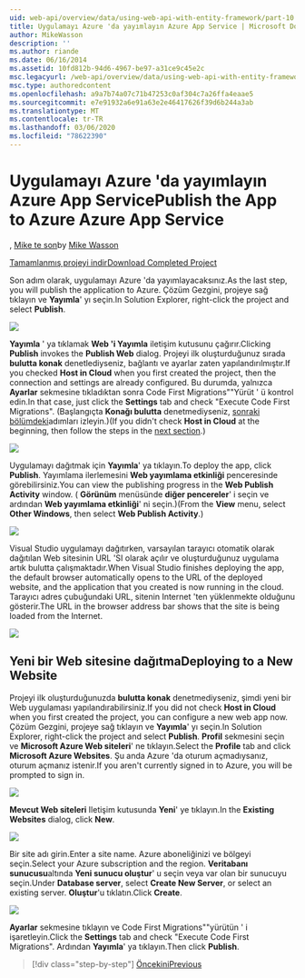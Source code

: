 ```yaml
---
uid: web-api/overview/data/using-web-api-with-entity-framework/part-10
title: Uygulamayı Azure 'da yayımlayın Azure App Service | Microsoft Docs
author: MikeWasson
description: ''
ms.author: riande
ms.date: 06/16/2014
ms.assetid: 10fd812b-94d6-4967-be97-a31ce9c45e2c
msc.legacyurl: /web-api/overview/data/using-web-api-with-entity-framework/part-10
msc.type: authoredcontent
ms.openlocfilehash: a9a7b74a07c71b47253c0af304c7a26ffa4eaae5
ms.sourcegitcommit: e7e91932a6e91a63e2e46417626f39d6b244a3ab
ms.translationtype: MT
ms.contentlocale: tr-TR
ms.lasthandoff: 03/06/2020
ms.locfileid: "78622390"
---
```

# <a name="publish-the-app-to-azure-azure-app-service"></a><span data-ttu-id="1fab5-102">Uygulamayı Azure 'da yayımlayın Azure App Service</span><span class="sxs-lookup"><span data-stu-id="1fab5-102">Publish the App to Azure Azure App Service</span></span>

<span data-ttu-id="1fab5-103">, [Mike te son](https://github.com/MikeWasson)</span><span class="sxs-lookup"><span data-stu-id="1fab5-103">by [Mike Wasson](https://github.com/MikeWasson)</span></span>

[<span data-ttu-id="1fab5-104">Tamamlanmış projeyi indir</span><span class="sxs-lookup"><span data-stu-id="1fab5-104">Download Completed Project</span></span>](https://github.com/MikeWasson/BookService)

<span data-ttu-id="1fab5-105">Son adım olarak, uygulamayı Azure 'da yayımlayacaksınız.</span><span class="sxs-lookup"><span data-stu-id="1fab5-105">As the last step, you will publish the application to Azure.</span></span> <span data-ttu-id="1fab5-106">Çözüm Gezgini, projeye sağ tıklayın ve **Yayımla**' yı seçin.</span><span class="sxs-lookup"><span data-stu-id="1fab5-106">In Solution Explorer, right-click the project and select **Publish**.</span></span>

![](part-10/_static/image1.png)

<span data-ttu-id="1fab5-107">**Yayımla** ' ya tıklamak **Web 'i Yayımla** iletişim kutusunu çağırır.</span><span class="sxs-lookup"><span data-stu-id="1fab5-107">Clicking **Publish** invokes the **Publish Web** dialog.</span></span> <span data-ttu-id="1fab5-108">Projeyi ilk oluşturduğunuz sırada **bulutta konak** denetlediyseniz, bağlantı ve ayarlar zaten yapılandırılmıştır.</span><span class="sxs-lookup"><span data-stu-id="1fab5-108">If you checked **Host in Cloud** when you first created the project, then the connection and settings are already configured.</span></span> <span data-ttu-id="1fab5-109">Bu durumda, yalnızca **Ayarlar** sekmesine tıkladıktan sonra Code First Migrations&quot;&quot;Yürüt ' ü kontrol edin.</span><span class="sxs-lookup"><span data-stu-id="1fab5-109">In that case, just click the **Settings** tab and check &quot;Execute Code First Migrations&quot;.</span></span> <span data-ttu-id="1fab5-110">(Başlangıçta **Konağı bulutta** denetmediyseniz, [sonraki bölümdeki](#new-website)adımları izleyin.)</span><span class="sxs-lookup"><span data-stu-id="1fab5-110">(If you didn't check **Host in Cloud** at the beginning, then follow the steps in the [next section](#new-website).)</span></span>

[![](part-10/_static/image3.png)](part-10/_static/image2.png)

<span data-ttu-id="1fab5-111">Uygulamayı dağıtmak için **Yayımla**' ya tıklayın.</span><span class="sxs-lookup"><span data-stu-id="1fab5-111">To deploy the app, click **Publish**.</span></span> <span data-ttu-id="1fab5-112">Yayımlama ilerlemesini **Web yayımlama etkinliği** penceresinde görebilirsiniz.</span><span class="sxs-lookup"><span data-stu-id="1fab5-112">You can view the publishing progress in the **Web Publish Activity** window.</span></span> <span data-ttu-id="1fab5-113">( **Görünüm** menüsünde **diğer pencereler**' i seçin ve ardından **Web yayımlama etkinliği**' ni seçin.)</span><span class="sxs-lookup"><span data-stu-id="1fab5-113">(From the **View** menu, select **Other Windows**, then select **Web Publish Activity**.)</span></span>

![](part-10/_static/image4.png)

<span data-ttu-id="1fab5-114">Visual Studio uygulamayı dağıtırken, varsayılan tarayıcı otomatik olarak dağıtılan Web sitesinin URL 'SI olarak açılır ve oluşturduğunuz uygulama artık bulutta çalışmaktadır.</span><span class="sxs-lookup"><span data-stu-id="1fab5-114">When Visual Studio finishes deploying the app, the default browser automatically opens to the URL of the deployed website, and the application that you created is now running in the cloud.</span></span> <span data-ttu-id="1fab5-115">Tarayıcı adres çubuğundaki URL, sitenin Internet 'ten yüklenmekte olduğunu gösterir.</span><span class="sxs-lookup"><span data-stu-id="1fab5-115">The URL in the browser address bar shows that the site is being loaded from the Internet.</span></span>

[![](part-10/_static/image6.png)](part-10/_static/image5.png)

<a id="new-website"></a>
## <a name="deploying-to-a-new-website"></a><span data-ttu-id="1fab5-116">Yeni bir Web sitesine dağıtma</span><span class="sxs-lookup"><span data-stu-id="1fab5-116">Deploying to a New Website</span></span>

<span data-ttu-id="1fab5-117">Projeyi ilk oluşturduğunuzda **bulutta konak** denetmediyseniz, şimdi yeni bir Web uygulaması yapılandırabilirsiniz.</span><span class="sxs-lookup"><span data-stu-id="1fab5-117">If you did not check **Host in Cloud** when you first created the project, you can configure a new web app now.</span></span> <span data-ttu-id="1fab5-118">Çözüm Gezgini, projeye sağ tıklayın ve **Yayımla**' yı seçin.</span><span class="sxs-lookup"><span data-stu-id="1fab5-118">In Solution Explorer, right-click the project and select **Publish**.</span></span> <span data-ttu-id="1fab5-119">**Profil** sekmesini seçin ve **Microsoft Azure Web siteleri**' ne tıklayın.</span><span class="sxs-lookup"><span data-stu-id="1fab5-119">Select the **Profile** tab and click **Microsoft Azure Websites**.</span></span> <span data-ttu-id="1fab5-120">Şu anda Azure 'da oturum açmadıysanız, oturum açmanız istenir.</span><span class="sxs-lookup"><span data-stu-id="1fab5-120">If you aren't currently signed in to Azure, you will be prompted to sign in.</span></span>

[![](part-10/_static/image8.png)](part-10/_static/image7.png)

<span data-ttu-id="1fab5-121">**Mevcut Web siteleri** Iletişim kutusunda **Yeni**' ye tıklayın.</span><span class="sxs-lookup"><span data-stu-id="1fab5-121">In the **Existing Websites** dialog, click **New**.</span></span>

![](part-10/_static/image9.png)

<span data-ttu-id="1fab5-122">Bir site adı girin.</span><span class="sxs-lookup"><span data-stu-id="1fab5-122">Enter a site name.</span></span> <span data-ttu-id="1fab5-123">Azure aboneliğinizi ve bölgeyi seçin.</span><span class="sxs-lookup"><span data-stu-id="1fab5-123">Select your Azure subscription and the region.</span></span> <span data-ttu-id="1fab5-124">**Veritabanı sunucusu**altında **Yeni sunucu oluştur**' u seçin veya var olan bir sunucuyu seçin.</span><span class="sxs-lookup"><span data-stu-id="1fab5-124">Under **Database server**, select **Create New Server**, or select an existing server.</span></span> <span data-ttu-id="1fab5-125">**Oluştur**'u tıklatın.</span><span class="sxs-lookup"><span data-stu-id="1fab5-125">Click **Create**.</span></span>

[![](part-10/_static/image11.png)](part-10/_static/image10.png)

<span data-ttu-id="1fab5-126">**Ayarlar** sekmesine tıklayın ve Code First Migrations&quot;&quot;yürütün ' i işaretleyin.</span><span class="sxs-lookup"><span data-stu-id="1fab5-126">Click the **Settings** tab and check &quot;Execute Code First Migrations&quot;.</span></span> <span data-ttu-id="1fab5-127">Ardından **Yayımla**' ya tıklayın.</span><span class="sxs-lookup"><span data-stu-id="1fab5-127">Then click **Publish**.</span></span>

> [!div class="step-by-step"]
> [<span data-ttu-id="1fab5-128">Öncekini</span><span class="sxs-lookup"><span data-stu-id="1fab5-128">Previous</span></span>](part-9.md)
